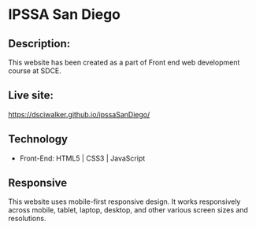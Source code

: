 # IPSSA San Diego

## Description:
This website has been created as a part of Front end web development course at SDCE. 

## Live site:
https://dsciwalker.github.io/ipssaSanDiego/

## Technology
* Front-End: HTML5 | CSS3 | JavaScript 

## Responsive
This website uses mobile-first responsive design. It works responsively across mobile, tablet, laptop, desktop, and other various screen sizes and resolutions.